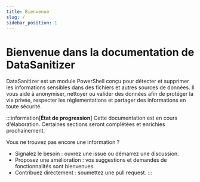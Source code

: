 ```yaml
---
title: Bienvenue
slug: /
sidebar_position: 1
---
```


# Bienvenue dans la documentation de DataSanitizer

DataSanitizer est un module PowerShell conçu pour détecter et supprimer les informations sensibles dans des fichiers et autres sources de données. Il vous aide à anonymiser, nettoyer ou valider des données afin de protéger la vie privée, respecter les réglementations et partager des informations en toute sécurité.

:::information[**État de progression**]
Cette documentation est en cours d'élaboration. Certaines sections seront complétées et enrichies prochainement.

Vous ne trouvez pas encore une information ?
- Signalez le besoin : ouvrez une issue ou démarrez une discussion.
- Proposez une amélioration : vos suggestions et demandes de fonctionnalités sont bienvenues.
- Contribuez directement : soumettez une pull request.
:::


